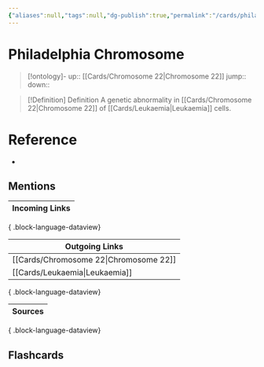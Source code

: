 ```yaml
---
{"aliases":null,"tags":null,"dg-publish":true,"permalink":"/cards/philadelphia-chromosome/","dgPassFrontmatter":true}
---
```


# Philadelphia Chromosome

> [!ontology]-
> up:: [[Cards/Chromosome 22\|Chromosome 22]]
> jump::
> down:: 

> [!Definition] Definition
> A genetic abnormality in [[Cards/Chromosome 22\|Chromosome 22]] of [[Cards/Leukaemia\|Leukaemia]] cells.

# Reference

- 

## Mentions

| Incoming Links |
| -------------- |

{ .block-language-dataview}

| Outgoing Links                            |
| ----------------------------------------- |
| [[Cards/Chromosome 22\|Chromosome 22]] |
| [[Cards/Leukaemia\|Leukaemia]]         |

{ .block-language-dataview}

| Sources |
| ------- |

{ .block-language-dataview}

## Flashcards